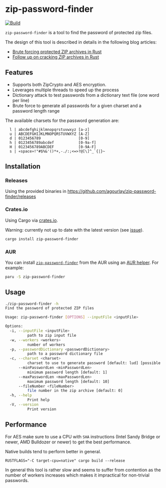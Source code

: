 # zip-password-finder
[![Build](https://github.com/agourlay/zip-password-finder/actions/workflows/ci.yml/badge.svg)](https://github.com/agourlay/zip-password-finder/actions/workflows/ci.yml)

`zip-password-finder` is a tool to find the password of protected zip files.

The design of this tool is described in details in the following blog articles:
- [Brute forcing protected ZIP archives in Rust](https://agourlay.github.io/brute-forcing-protected-zip-rust/)
- [Follow up on cracking ZIP archives in Rust](https://agourlay.github.io/follow-up-cracking-zip-rust/)

## Features

- Supports both ZipCrypto and AES encryption.
- Leverages multiple threads to speed up the process
- Dictionary attack to test passwords from a dictionary text file (one word per line)
- Brute force to generate all passwords for a given charset and a password length range

The available charsets for the password generation are:

```
  l | abcdefghijklmnopqrstuvwxyz [a-z]
  u | ABCDEFGHIJKLMNOPQRSTUVWXYZ [A-Z]
  d | 0123456789                 [0-9]
  h | 0123456789abcdef           [0-9a-f]
  H | 0123456789ABCDEF           [0-9A-F]
  s | «space»!"#$%&'()*+,-./:;<=>?@[\]^_`{|}~
```
## Installation

### Releases

Using the provided binaries in https://github.com/agourlay/zip-password-finder/releases

### Crates.io

Using Cargo via [crates.io](https://crates.io/crates/zip-password-finder).

Warning: currently not up to date with the latest version (see [issue](https://github.com/agourlay/zip-password-finder/issues/46)). 

```bash
cargo install zip-password-finder
```

### AUR

You can install [`zip-password-finder`](https://aur.archlinux.org/packages?O=0&K=zip-password-finder) from the AUR using an [AUR helper](https://wiki.archlinux.org/title/AUR_helpers). For example:

```bash
paru -S zip-password-finder
```

## Usage

```bash
./zip-password-finder -h
Find the password of protected ZIP files

Usage: zip-password-finder [OPTIONS] --inputFile <inputFile>

Options:
  -i, --inputFile <inputFile>
          path to zip input file
  -w, --workers <workers>
          number of workers
  -p, --passwordDictionary <passwordDictionary>
          path to a password dictionary file
  -c, --charset <charset>
          charset to use to generate password [default: lud] [possible values: l, u, d, h, H, s]
      --minPasswordLen <minPasswordLen>
          minimum password length [default: 1]
      --maxPasswordLen <maxPasswordLen>
          maximum password length [default: 10]
      --fileNumber <fileNumber>
          file number in the zip archive [default: 0]
  -h, --help
          Print help
  -V, --version
          Print version
```

## Performance

For AES make sure to use a CPU with `SHA` instructions (Intel Sandy Bridge or newer, AMD Bulldozer or newer) to get the best performance.

Native builds tend to perform better in general.

```RUSTFLAGS="-C target-cpu=native" cargo build --release```

In general this tool is rather slow and seems to suffer from contention as the number of workers increases which makes it impractical for non-trivial passwords.